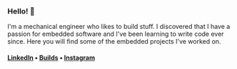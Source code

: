 <h3>Hello! 👋 </h3>

I'm a mechanical engineer who likes to build stuff. I discovered that I have a passion for embedded software and I've been learning to write code ever since. Here you will find some of the embedded projects I've worked on. 

<h4><a href="https://www.linkedin.com/in/sam-donnelly/">LinkedIn</a> • <a href="https://samueldonnelly11.wixsite.com/builds">Builds</a> • <a href="https://www.instagram.com/sam__donnelly/">Instagram</a></h4>
